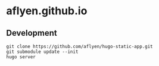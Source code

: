 # aflyen.github.io


## Development

```
git clone https://github.com/aflyen/hugo-static-app.git
git submodule update --init
hugo server
```